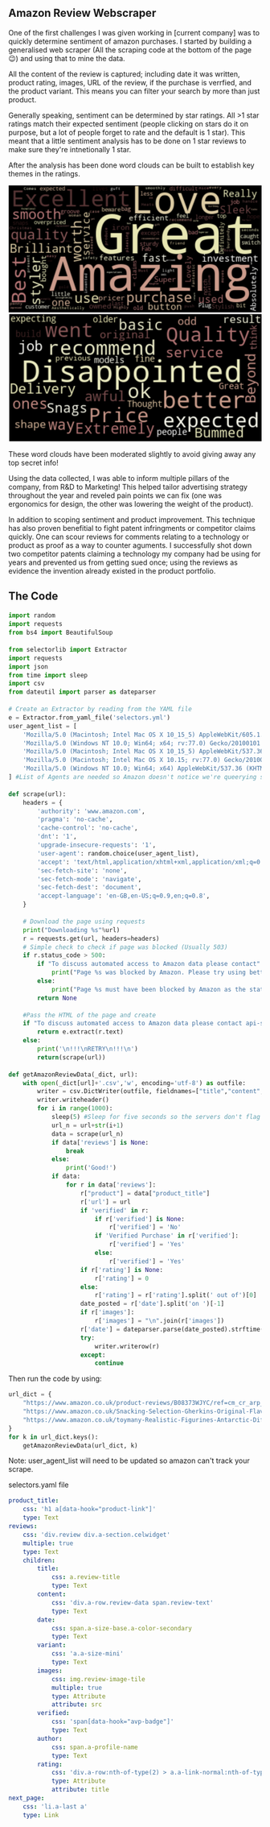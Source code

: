 ## Amazon Review Webscraper

One of the first challenges I was given working in [current company] was to quickly determine sentiment of amazon purchases. 
I started by building a generalised web scraper (All the scraping code at the bottom of the page 😉) and using that to mine the data.

All the content of the review is captured; including date it was written, product rating, images, URL of the review, if the purchase is verrfied, and the product variant. This means you can filter your search by more than just product.

Generally speaking, sentiment can be determined by star ratings. All >1 star ratings match their expected sentiment (people clicking on stars do it on purpose, but a lot of people forget to rate and the default is 1 star). This meant that a little sentiment analysis has to be done on 1 star reviews to make sure they're intnetionally 1 star. 

After the analysis has been done word clouds can be built to establish key themes in the ratings. 

<img src="/images/Web-Scrape.PNG?raw=true"/>
<img src="/images/web-scrape2.PNG?raw=true"/>

These word clouds have been moderated slightly to avoid giving away any top secret info!

Using the data collected, I was able to inform multiple pillars of the company, from R&D to Marketing! This helped tailor advertising strategy throughout the year and reveled pain points we can fix (one was ergonomics for design, the other was lowering the weight of the product).

In addition to scoping sentiment and product improvement. This technique has also proven benefitial to fight patent infringments or competitor claims quickly. One can scour reviews for comments relating to a technology or product as proof as a way to counter aguments. I successfully shot down two competitor patents claiming a technology my company had be using for years and prevented us from getting sued once; using the reviews as evidence the invention already existed in the product portfolio.  

## The Code

```python 
import random
import requests
from bs4 import BeautifulSoup

from selectorlib import Extractor
import requests 
import json 
from time import sleep
import csv
from dateutil import parser as dateparser

# Create an Extractor by reading from the YAML file
e = Extractor.from_yaml_file('selectors.yml')
user_agent_list = [
    'Mozilla/5.0 (Macintosh; Intel Mac OS X 10_15_5) AppleWebKit/605.1.15 (KHTML, like Gecko) Version/13.1.1 Safari/605.1.15',
    'Mozilla/5.0 (Windows NT 10.0; Win64; x64; rv:77.0) Gecko/20100101 Firefox/77.0',
    'Mozilla/5.0 (Macintosh; Intel Mac OS X 10_15_5) AppleWebKit/537.36 (KHTML, like Gecko) Chrome/83.0.4103.97 Safari/537.36',
    'Mozilla/5.0 (Macintosh; Intel Mac OS X 10.15; rv:77.0) Gecko/20100101 Firefox/77.0',
    'Mozilla/5.0 (Windows NT 10.0; Win64; x64) AppleWebKit/537.36 (KHTML, like Gecko) Chrome/83.0.4103.97 Safari/537.36',
] #List of Agents are needed so Amazon doesn't notice we're queerying so much (update list monthly need about 10 usually)

def scrape(url):
    headers = {
        'authority': 'www.amazon.com',
        'pragma': 'no-cache',
        'cache-control': 'no-cache',
        'dnt': '1',
        'upgrade-insecure-requests': '1',
        'user-agent': random.choice(user_agent_list),
        'accept': 'text/html,application/xhtml+xml,application/xml;q=0.9,image/webp,image/apng,*/*;q=0.8,application/signed-exchange;v=b3;q=0.9',
        'sec-fetch-site': 'none',
        'sec-fetch-mode': 'navigate',
        'sec-fetch-dest': 'document',
        'accept-language': 'en-GB,en-US;q=0.9,en;q=0.8',
    }

    # Download the page using requests
    print("Downloading %s"%url)
    r = requests.get(url, headers=headers)
    # Simple check to check if page was blocked (Usually 503)
    if r.status_code > 500:
        if "To discuss automated access to Amazon data please contact" in r.text:
            print("Page %s was blocked by Amazon. Please try using better proxies\n"%url)
        else:
            print("Page %s must have been blocked by Amazon as the status code was %d"%(url,r.status_code))
        return None
    
    #Pass the HTML of the page and create
    if "To discuss automated access to Amazon data please contact api-services-support@amazon.com" not in r.text:
        return e.extract(r.text)
    else:
        print('\n!!!\nRETRY\n!!!\n')
        return(scrape(url))

def getAmazonReviewData(_dict, url):
    with open(_dict[url]+'.csv','w', encoding='utf-8') as outfile:
        writer = csv.DictWriter(outfile, fieldnames=["title","content","date","variant","images","verified","author","rating","product","url"],quoting=csv.QUOTE_ALL)
        writer.writeheader()
        for i in range(1000):
            sleep(5) #Sleep for five seconds so the servers don't flag IP for scraping
            url_n = url+str(i+1)
            data = scrape(url_n)
            if data['reviews'] is None:
                break
            else:
                print('Good!')
            if data:
                for r in data['reviews']:
                    r["product"] = data["product_title"]
                    r['url'] = url
                    if 'verified' in r:
                        if r['verified'] is None:
                            r['verified'] = 'No'
                        if 'Verified Purchase' in r['verified']:
                            r['verified'] = 'Yes'
                        else:
                            r['verified'] = 'Yes'
                    if r['rating'] is None:
                        r['rating'] = 0
                    else:
                        r['rating'] = r['rating'].split(' out of')[0]
                    date_posted = r['date'].split('on ')[-1]
                    if r['images']:
                        r['images'] = "\n".join(r['images'])
                    r['date'] = dateparser.parse(date_posted).strftime('%d %b %Y')
                    try:
                        writer.writerow(r)
                    except:
                        continue
```

Then run the code by using:

```python
url_dict = {
    "https://www.amazon.co.uk/product-reviews/B08373WJYC/ref=cm_cr_arp_d_paging_btm_next_2?ie=UTF8&reviewerType=all_reviews&pageNumber=" : "Gumball",
    "https://www.amazon.co.uk/Snacking-Selection-Gherkins-Original-Flavours/product-reviews/B0C8ZGQFQ3/ref=cm_cr_arp_d_paging_btm_next_2?ie=UTF8&reviewerType=all_reviews&pageNumber=":"Pickle Selects",
    "https://www.amazon.co.uk/toymany-Realistic-Figurines-Antarctic-Different/product-reviews/B0CFPL1FKN/ref=cm_cr_arp_d_paging_btm_next_2?ie=UTF8&reviewerType=all_reviews&pageNumber=":"Penguins"
}
for k in url_dict.keys():
    getAmazonReviewData(url_dict, k)
```

Note: user_agent_list will need to be updated so amazon can't track your scrape.

selectors.yaml file
```yaml
product_title:
    css: 'h1 a[data-hook="product-link"]'
    type: Text
reviews:
    css: 'div.review div.a-section.celwidget'
    multiple: true
    type: Text
    children:
        title:
            css: a.review-title
            type: Text
        content:
            css: 'div.a-row.review-data span.review-text'
            type: Text
        date:
            css: span.a-size-base.a-color-secondary
            type: Text
        variant:
            css: 'a.a-size-mini'
            type: Text
        images:
            css: img.review-image-tile
            multiple: true
            type: Attribute
            attribute: src
        verified:
            css: 'span[data-hook="avp-badge"]'
            type: Text
        author:
            css: span.a-profile-name
            type: Text
        rating:
            css: 'div.a-row:nth-of-type(2) > a.a-link-normal:nth-of-type(1)'
            type: Attribute
            attribute: title
next_page:
    css: 'li.a-last a'
    type: Link
```
